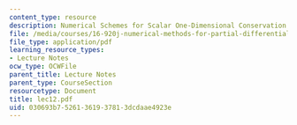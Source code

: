 ```yaml
---
content_type: resource
description: Numerical Schemes for Scalar One-Dimensional Conservation Laws
file: /media/courses/16-920j-numerical-methods-for-partial-differential-equations-sma-5212-spring-2003/030693b75261361937813dcdaae4923e_lec12.pdf
file_type: application/pdf
learning_resource_types:
- Lecture Notes
ocw_type: OCWFile
parent_title: Lecture Notes
parent_type: CourseSection
resourcetype: Document
title: lec12.pdf
uid: 030693b7-5261-3619-3781-3dcdaae4923e
---
```

